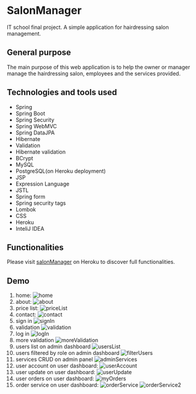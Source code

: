 # SalonManager
IT school final project. A simple application for hairdressing salon management.

## General purpose
The main purpose of this web application is to help the owner or manager manage the hairdressing salon, employees and the services provided.

## Technologies and tools used
* Spring
* Spring Boot
* Spring Security
* Spring WebMVC
* Spring DataJPA
* Hibernate
* Validation
* Hibernate validation
* BCrypt
* MySQL
* PostgreSQL(on Heroku deployment)
* JSP
* Expression Language
* JSTL
* Spring form
* Spring security tags
* Lombok
* CSS
* Heroku
* InteliJ IDEA

## Functionalities
Please visit [salonManager](https://salonmanagerfinalproject.herokuapp.com) on Heroku to discover full functionalities.

## Demo
1. home:
![home][home]
1. about:
![about][about]
1. price list:
![priceList][priceList]
1. contact:
![contact][contact]
1. sign in
![signIn][signIn]
1. validation
![validation][validation]
1. log in
![logIn][logIn]
1. more validation
![moreValidation][moreValidation]
1. users list on admin dashboard
![usersList][usersList]
1. users filtered by role on admin dashboard
![filterUsers][filterUsers]
1. services CRUD on admin panel
![adminServices][adminServices]
1. user account on user dashboard:
![userAccount][userAccount]
1. user update on user dashboard:
![userUpdate][userUpdate]
1. user orders on user dashboard:
![myOrders][myOrders]
1. order service on user dashboard:
![orderService][orderService]
![orderService2][orderService2]


[home]: images/home.png
[about]: images/about.png
[priceList]: images/priceList.png
[contact]: images/contact.png
[signIn]: images/signIn.png
[validation]: images/validation.png
[logIn]: images/logIn.png
[moreValidation]: images/moreValidation.png
[usersList]: images/adminUsers.png
[filterUsers]: images/filterUsers.png
[adminServices]: images/adminServices.png
[userAccount]: images/userAccount.png
[userUpdate]: images/userUpdate.png
[myOrders]: images/myOrders.png
[orderService]: images/orderService.png
[orderService2]: images/orderService2.png


